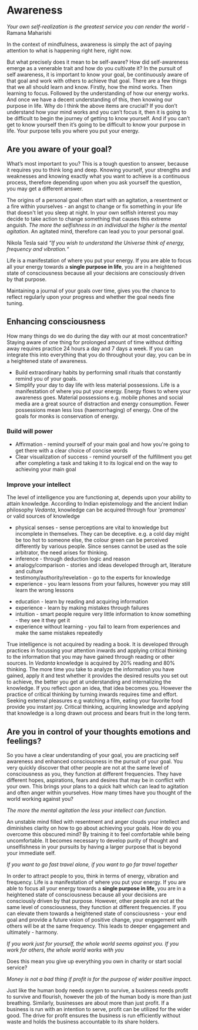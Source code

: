 # Awareness

*Your own self-realization is the greatest service you can render the world* - Ramana Maharishi

In the context of mindfulness, awareness is simply the act of paying attention to what is happening right here, right now.

But what precisely does it mean to be self-aware? How did self-awareness emerge as a venerable trait and how do you cultivate it? In the pursuit of self awareness, it is important to know your goal, be continuously aware of that goal and work with others to achieve that goal. There are a few things that we all should learn and know. Firstly, how the mind works. Then learning to focus. Followed by the understanding of how our energy works. And once we have a decent understanding of this, then knowing our purpose in life. Why do I think the above items are crucial? If you don’t understand how your mind works and you can’t focus it, then it is going to be difficult to begin the journey of getting to know yourself. And if you can’t get to know yourself then it’s going to be difficult to know your purpose in life. Your purpose tells you where you put your energy.

## Are you aware of your goal?

What’s most important to you? This is a tough question to answer, because it requires you to think long and deep. Knowing yourself, your strengths and weaknesses and knowing exactly what you want to achieve is a continuous process, therefore depending upon when you ask yourself the question, you may get a different answer.

The origins of a personal goal often start with an agitation, a resentment or a fire within yourselves - an angst to change or fix something in your life that doesn't let you sleep at night. In your own selfish interest you may decide to take action to change something that causes this extreme anguish. *The more the selfishness in an individual the higher is the mental agitation*. An agitated mind, therefore can lead you to your personal goal.

Nikola Tesla said *“If you wish to understand the Universe think of energy, frequency and vibration.“*

Life is a manifestation of where you put your energy. If you are able to focus all your energy towards a **single purpose in life**, you are in a heightened state of consciousness because all your decisions are consciously driven by that purpose.

Maintaining a journal of your goals over time, gives you the chance to reflect regularly upon your progress and whether the goal needs fine tuning.

## Enhancing consciousness

How many things do we do during the day with our at most concentration? Staying aware of one thing for prolonged amount of time without drifting away requires practice 24 hours a day and 7 days a week. If you can integrate this into everything that you do throughout your day, you can be in a heightened state of awareness.

* Build extraordinary habits by performing small rituals that constantly remind you of your goals.
* Simplify your day to day life with less material possessions. Life is a manifestation of where you put your energy. Energy flows to where your awareness goes. Material possessions e.g. mobile phones and social media are a great source of distraction and energy consumption. Fewer possessions mean less loss (haemorrhaging) of energy. One of the goals for monks is conservation of energy.

### Build will power

* Affirmation - remind yourself of your main goal and how you're going to get there with a clear choice of concise words
* Clear visualization of success - remind yourself of the fulfillment you get after completing a task and taking it to its logical end on the way to achieving your main goal

### Improve your intellect

The level of intelligence you are functioning at, depends upon your ability to attain knowledge. According to Indian epistemology and the ancient Indian philosophy *Vedanta*, knowledge can be acquired through four '*pramanas*' or valid sources of knowledge

- physical senses - sense perceptions are vital to knowledge but incomplete in themselves. They can be deceptive. e.g. a cold day might be too hot to someone else, the colour green can be perceived differently by various people. Since senses cannot be used as the sole arbitrator, the need arises for thinking.
- inference - through deduction logic and reason
- analogy/comparison - stories and ideas developed through art, literature and culture
- testimony/authority/revelation - go to the experts for knowledge
- experience - you learn lessons from your failures, however you may still learn the wrong lessons

* education - learn by reading and acquiring information
* experience - learn by making mistakes through failures
* intuition - smart people require very little information to know something - they see it they get it
* experience without learning - you fail to learn from experiences and make the same mistakes repeatedly

True intelligence is not acquired by reading a book. It is developed through practices in focussing your attention inwards and applying critical thinking to the information that you may have gained through reading or other sources. In *Vedanta* knowledge is acquired by 20% reading and 80% thinking. The more time you take to analyze the information you have gained, apply it and test whether it provides the desired results you set out to achieve, the better you get at understanding and internalizing the knowledge. If you reflect upon an idea, that idea becomes you. However the practice of critical thinking by turning inwards requires time and effort. Seeking external pleasures e.g watching a film, eating your favorite food provide you instant joy. Critical thinking, acquiring knowledge and applying that knowledge is a long drawn out process and bears fruit in the long term.

## Are you in control of your thoughts emotions and feelings?

So you have a clear understanding of your goal, you are practicing self awareness and enhanced consciousness in the pursuit of your goal. You very quickly discover that other people are not at the same level of consciousness as you, they function at different frequencies. They have different hopes, aspirations, fears and desires that may be in conflict with your own. This brings your plans to a quick halt which can lead to agitation and often anger within yourselves. How many times have you thought of the world working against you?

*The more the mental agitation the less your intellect can function*.

An unstable mind filled with resentment and anger clouds your intellect and diminishes clarity on how to go about achieving your goals. How do you overcome this obscured mind? By training it to feel comfortable while being uncomfortable. It becomes necessary to develop purity of thought and unselfishness in your pursuits by having a larger purpose that is beyond your immediate self.

*If you want to go fast travel alone, if you want to go far travel together*

In order to attract people to you, think in terms of energy, vibration and frequency. Life is a manifestation of where you put your energy. If you are able to focus all your energy towards a **single purpose in life**, you are in a heightened state of consciousness because all your decisions are consciously driven by that purpose. However, other people are not at the same level of consciousness, they function at different frequencies. If you can elevate them towards a heightened state of consciousness - your end goal and provide a future vision of positive change, your engagement with others will be at the same frequency. This leads to deeper engagement and ultimately - harmony.

*If you work just for yourself, the whole world seems against you. If you work for others, the whole world works with you*

Does this mean you give up everything you own in charity or start social service?

*Money is not a bad thing if profit is for the purpose of wider positive impact.*

Just like the human body needs oxygen to survive, a business needs profit to survive and flourish, however the job of the human body is more than just breathing. Similarly, businesses are about more than just profit. If a business is run with an intention to serve, profit can be utilized for the wider good. The drive for profit ensures the business is run efficiently without waste and holds the business accountable to its share holders.